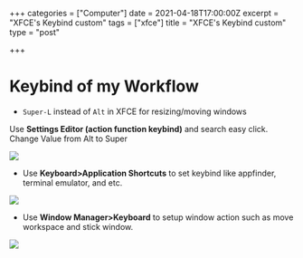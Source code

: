 +++
categories = ["Computer"]
date = 2021-04-18T17:00:00Z
excerpt = "XFCE's Keybind custom"
tags = ["xfce"]
title = "XFCE's Keybind custom"
type = "post"

+++
# Keybind of my Workflow

* `Super-L` instead of `Alt` in XFCE for resizing/moving windows

Use **Settings Editor (action function keybind)** and search easy click. Change Value from Alt to Super

![](https://res.cloudinary.com/bimagv/image/upload/v1618846158/2021-04/123/Screenshot_2021-04-19_22-13-03_mpouxt.png)

* Use **Keyboard>Application Shortcuts** to set keybind like appfinder, terminal emulator, and etc.

![](https://res.cloudinary.com/bimagv/image/upload/v1618846792/2021-04/123/Screenshot_2021-04-19_22-39-37_yknibq.png)

* Use **Window Manager>Keyboard** to setup window action such as move workspace and stick window.

![](https://res.cloudinary.com/bimagv/image/upload/v1618846910/2021-04/123/Screenshot_2021-04-19_22-41-35_n5dryb.png)